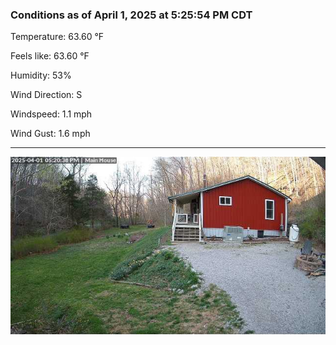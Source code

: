 ### Conditions as of April 1, 2025 at 5:25:54 PM CDT 

Temperature: 63.60 &deg;F

Feels like: 63.60 &deg;F

Humidity: 53%

Wind Direction: S

Windspeed: 1.1 mph

Wind Gust: 1.6 mph

---

<img src="./images/latest.jpeg"/>

